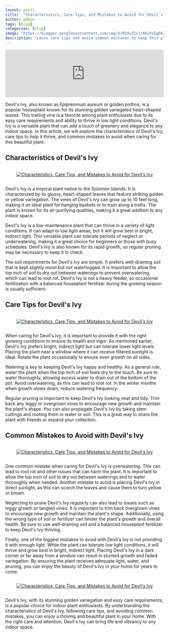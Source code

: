 ```yaml
---
layout: post1
title:  "Characteristics, Care Tips, and Mistakes to Avoid for Devil's Ivy"
author: admin
tags: [blog]
categories: [blog]
image: "https://blogger.googleusercontent.com/img/b/R29vZ2xl/AVvXsEgDA2YXdifKenObSsegkTWqogb5bxOx6Ybyytch07IVDBebVg2liqbbFA4N90anmcox7O5ffdOrmhVAN9Wsq-pOxXQrFvorBIK4PXgzM_AvugTsysqYrX8Dg5sdhdU2N0hZW872jPRxS5A17xlUcilJ9Vr4oQ5vxd1e9f_Ii7tLtO3CsNujeGIQ1rlu098/s1600/20240426_203047.jpg"
description: "Learn care tips and avoid common mistakes to keep this plant thriving indoors."
---
```





<iframe width="100%" height="auto" src="https://www.youtube.com/embed/9bzO1uvCLR8" title="Characteristics, Care Tips, and Mistakes to Avoid for Devil's Ivy" frameborder="0" allow="accelerometer; autoplay; clipboard-write; encrypted-media; gyroscope; picture-in-picture; web-share" referrerpolicy="strict-origin-when-cross-origin" allowfullscreen=""></iframe>
<p>Devil's Ivy, also known as Epipremnum aureum or golden pothos, is a popular houseplant known for its stunning golden variegated heart-shaped leaves. This trailing vine is a favorite among plant enthusiasts due to its easy care requirements and ability to thrive in low light conditions. Devil's Ivy is a versatile plant that can add a touch of greenery and elegance to any indoor space. In this article, we will explore the characteristics of Devil's Ivy, care tips to help it thrive, and common mistakes to avoid when caring for this beautiful plant.</p>
<h2>Characteristics of Devil's Ivy</h2>
<div class="separator" style="clear: both;"><a href="/" style="display: block; padding: 1em 0px; text-align: center;"><img alt="Characteristics, Care Tips, and Mistakes to Avoid for Devil's Ivy" border="0" data-original-height="381" data-original-width="678" src="https://blogger.googleusercontent.com/img/b/R29vZ2xl/AVvXsEjPufUpGIzCl0NAlxvnW8lWNKoD1_x46yMZjXcite_JnNMiyJs-5-aOX2kpJJSAQaOIOb2p15DDR-vL_IBam0Lt7obTstE8B2uIYNY_v_6agtQZijumitx9McoEbg-cU6N2OEnzY2Bg63wSE-HniiU5Cu94SfsjCZCkAqVzU8QzLuf8uxdolEsMkOVJl3o/s16000/20240426_202950.jpg" title="Characteristics, Care Tips, and Mistakes to Avoid for Devil's Ivy" /></a></div>
<p>Devil's Ivy is a tropical plant native to the Solomon Islands. It is characterized by its glossy, heart-shaped leaves that feature striking golden or yellow variegation. The vines of Devil's Ivy can grow up to 10 feet long, making it an ideal plant for hanging baskets or to train along a trellis. The plant is known for its air-purifying qualities, making it a great addition to any indoor space.</p>
<p>Devil's Ivy is a low-maintenance plant that can thrive in a variety of light conditions. It can adapt to low light areas, but it will grow best in bright, indirect light. This versatile plant can tolerate periods of neglect or underwatering, making it a great choice for beginners or those with busy schedules. Devil's Ivy is also known for its rapid growth, so regular pruning may be necessary to keep it in check.</p>
<p>The soil requirements for Devil's Ivy are simple. It prefers well-draining soil that is kept slightly moist but not waterlogged. It is important to allow the top inch of soil to dry out between waterings to prevent overwatering, which can lead to root rot. Devil's Ivy is not a heavy feeder, so occasional fertilization with a balanced houseplant fertilizer during the growing season is usually sufficient.</p>
<h2>Care Tips for Devil's Ivy</h2>
<div class="separator" style="clear: both;"><a href="/" style="display: block; padding: 1em 0px; text-align: center;"><img alt="Characteristics, Care Tips, and Mistakes to Avoid for Devil's Ivy" border="0" data-original-height="312" data-original-width="554" src="https://blogger.googleusercontent.com/img/b/R29vZ2xl/AVvXsEhn4s9juAVqpV6C8ivqKwHrgPiroDptZpgZQbGaBsKRlboDVCqsM_xGcgOnqb4qDpMuKX-KeBB8RSX0wxOrQm6m_yURW2Qn-dYJ59176KJB2EgQzKGM1y6NcHft0iEGG2OHHC6OyZ9StYLJgAh0UeI15L2WPT3PqHDeMpLy-bknJkBNcZTnv5heAUayHrM/s16000/20240426_203010.jpg" title="Characteristics, Care Tips, and Mistakes to Avoid for Devil's Ivy" /></a></div>
<p>When caring for Devil's Ivy, it is important to provide it with the right growing conditions to ensure its health and vigor. As mentioned earlier, Devil's Ivy prefers bright, indirect light but can tolerate lower light levels. Placing the plant near a window where it can receive filtered sunlight is ideal. Rotate the plant occasionally to ensure even growth on all sides.</p>
<p>Watering is key to keeping Devil's Ivy happy and healthy. As a general rule, water the plant when the top inch of soil feels dry to the touch. Be sure to water thoroughly, allowing excess water to drain out of the bottom of the pot. Avoid overwatering, as this can lead to root rot. In the winter months when growth slows down, reduce watering frequency.</p>
<p>Regular pruning is important to keep Devil's Ivy looking neat and tidy. Trim back any leggy or overgrown vines to encourage new growth and maintain the plant's shape. You can also propagate Devil's Ivy by taking stem cuttings and rooting them in water or soil. This is a great way to share the plant with friends or expand your collection.</p>
<h2>Common Mistakes to Avoid with Devil's Ivy</h2>
<div class="separator" style="clear: both;"><a href="/" style="display: block; padding: 1em 0px; text-align: center;"><img alt="Characteristics, Care Tips, and Mistakes to Avoid for Devil's Ivy" border="0" data-original-height="390" data-original-width="693" src="https://blogger.googleusercontent.com/img/b/R29vZ2xl/AVvXsEgvAlhzOqY0mFExi92HcTRLB_IruNaSjKw_v7HgP6py-MXa16G-NrByoUHT0iDBzl2gAmTQz3rHjfUcQ7ZvtGEUOEmyy9EQHtXXGQHlk10_4DE0mFMvkc9cPPmE2KEoaHmxmZnF8kgJuegNPm3060YYXb6mzu-qomcHSK0lnKeseU9Q64Dfj86-lJY12zE/s16000/20240426_203028.jpg" title="Characteristics, Care Tips, and Mistakes to Avoid for Devil's Ivy" /></a></div>
<p>One common mistake when caring for Devil's Ivy is overwatering. This can lead to root rot and other issues that can harm the plant. It is important to allow the top inch of soil to dry out between waterings and to water thoroughly when needed. Another mistake to avoid is placing Devil's Ivy in direct sunlight, as this can scorch the leaves and cause them to turn yellow or brown.</p>
<p>Neglecting to prune Devil's Ivy regularly can also lead to issues such as leggy growth or tangled vines. It is important to trim back overgrown vines to encourage new growth and maintain the plant's shape. Additionally, using the wrong type of soil or fertilizer can hinder the plant's growth and overall health. Be sure to use well-draining soil and a balanced houseplant fertilizer to keep Devil's Ivy thriving.</p>
<p>Finally, one of the biggest mistakes to avoid with Devil's Ivy is not providing it with enough light. While the plant can tolerate low light conditions, it will thrive and grow best in bright, indirect light. Placing Devil's Ivy in a dark corner or far away from a window can result in stunted growth and faded variegation. By ensuring the plant receives adequate light, water, and pruning, you can enjoy the beauty of Devil's Ivy in your home for years to come.</p>
<div class="separator" style="clear: both;"><a href="/" style="display: block; padding: 1em 0px; text-align: center;"><img alt="Characteristics, Care Tips, and Mistakes to Avoid for Devil's Ivy" border="0" data-original-height="379" data-original-width="674" src="https://blogger.googleusercontent.com/img/b/R29vZ2xl/AVvXsEiQ6SteWwonrdrZyk9OhCpyksQaFVBjixrBcOMF2C_IJU3eHhW_HVqlpWrZXisSWjux1okRmDIu-oQzZaQW6PFH2GheSV5ddTC3Y0-P9WNB97a4Aynce4dN79nz-Mw1XQgvxAal0WSWaMGtjRE5Yo6_V1dU-DPhlcTjVigGY7QNKqOdoi4_WgjSOeWMIw4/s16000/20240426_202933.jpg" title="Characteristics, Care Tips, and Mistakes to Avoid for Devil's Ivy" /></a></div>
<p>Devil's Ivy, with its stunning golden variegation and easy care requirements, is a popular choice for indoor plant enthusiasts. By understanding the characteristics of Devil's Ivy, following care tips, and avoiding common mistakes, you can enjoy a thriving and beautiful plant in your home. With the right care and attention, Devil's Ivy can bring life and vibrancy to any indoor space.</p>


